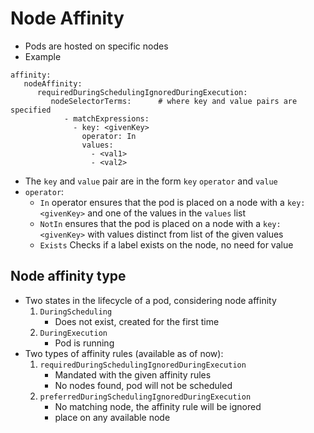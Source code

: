 Node Affinity
=============

- Pods are hosted on specific nodes
- Example
```
affinity:
   nodeAffinity:
      requiredDuringSchedulingIgnoredDuringExecution:
         nodeSelectorTerms:      # where key and value pairs are specified
            - matchExpressions:
              - key: <givenKey>
                operator: In
                values:
                  - <val1>
                  - <val2>
```
- The `key` and `value` pair are in the form `key` `operator` and `value`
- `operator`:
   - `In` operator ensures that the pod is placed on a node with a `key: <givenKey>` and one of the values in the `values` list
   - `NotIn` ensures that the pod is placed on a node with a `key: <givenKey>` with values distinct from list of the given values
   - `Exists` Checks if a label exists on the node, no need for value
## Node affinity type
   - Two states in the lifecycle of a pod, considering node affinity
      1. `DuringScheduling`
         - Does not exist, created for the first time
      2. `DuringExecution`
         - Pod is running
   - Two types of affinity rules (available as of now):
      1. `requiredDuringSchedulingIgnoredDuringExecution`
         - Mandated with the given affinity rules
         - No nodes found, pod will not be scheduled
      2. `preferredDuringSchedulingIgnoredDuringExecution`
         - No matching node, the affinity rule will be ignored
         - place on any available node
